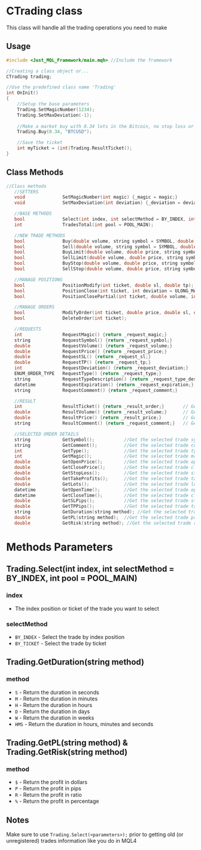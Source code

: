 # CTrading class
This class will handle all the trading operations you need to make <br>

## Usage
```cpp
#include <Just_MQL_Framework/main.mqh> //Include the framework

//Creating a class object or...
CTrading trading;

//Use the predefined class name 'Trading'
int OnInit()
{
    //Setup the base parameters
    Trading.SetMagicNumber(1234);
    Trading.SetMaxDeviation(-1);
    
    //Make a market buy with 0.34 lots in the Bitcoin, no stop loss or TP
    Trading.Buy(0.34, "BTCUSD");

    //Save the ticket
    int myTicket = (int)Trading.ResultTicket();
}
```
## Class Methods
```cpp
//Class methods
   //SETTERS
   void              SetMagicNumber(int magic) {_magic = magic;}
   void              SetMaxDeviation(int deviation) {_deviation = deviation;}

   //BASE METHODS
   bool              Select(int index, int selectMethod = BY_INDEX, int pool = POOL_MAIN);      //Select a position and updating with it ticket the private ticket variable
   int               TradesTotal(int pool = POOL_MAIN);                                         //Return the amount of orders of the selected pool

   //NEW TRADE METHODS
   bool              Buy(double volume, string symbol = SYMBOL, double price = 0.0, double sl = 0.0, double tp = 0.0, string comment = "");                          // Open a buy order
   bool              Sell(double volume, string symbol = SYMBOL, double price = 0.0, double sl = 0.0, double tp = 0.0, string comment = "");                         // Open a sell order
   bool              BuyLimit(double volume, double price, string symbol = SYMBOL, double sl = 0.0, double tp = 0.0, datetime expiration = 0, string comment = "");  //Open a buy limit order
   bool              SellLimit(double volume, double price, string symbol = SYMBOL, double sl = 0.0, double tp = 0.0, datetime expiration = 0, string comment = ""); //Open a sell limit order
   bool              BuyStop(double volume, double price, string symbol = SYMBOL, double sl = 0.0, double tp = 0.0, datetime expiration = 0, string comment = "");   //Open a buy stop order
   bool              SellStop(double volume, double price, string symbol = SYMBOL, double sl = 0.0, double tp = 0.0, datetime expiration = 0, string comment = "");  //Open a sell stop order

   //MANAGE POSITIONS
   bool              PositionModify(int ticket, double sl, double tp);                                //Modify the specified position from Ticket
   bool              PositionClose(int ticket, int deviation = ULONG_MAX);                           //Close the specified position from Ticket
   bool              PositionClosePartial(int ticket, double volume, int deviation = ULONG_MAX);     //Close a part of the specified position from Ticket

   //MANAGE ORDERS
   bool              ModifyOrder(int ticket, double price, double sl, double tp, datetime expiration = 0);  // Modify the specified order from Ticket
   bool              DeleteOrder(int ticket);                                                               // Delete the specified order from Ticket

   //REQUESTS
   int               RequestMagic() {return _request_magic;}            // Get the magic number of the expert
   string            RequestSymbol() {return _request_symbol;}          // Get the symbol of the order
   double            RequestVolume() {return _request_volume;}          // Get the volume of the order
   double            RequestPrice() {return _request_price;}            // Get the price of the order
   double            RequestSL() {return _request_sl;}                  // Get the SL of the order
   double            RequestTP() {return _request_tp;}                  // Get the TP of the order
   int               RequestDeviation() {return _request_deviation;}    // Get the deviation of the expert
   ENUM_ORDER_TYPE   RequestType() {return _request_type;}              // Get the type of the order
   string            RequestTypeDescription() {return _request_type_description;}      // Get the type description of the order
   datetime          RequestExpiration() {return _request_expiration;}  // Get the expiration of the order
   string            RequestComment() {return _request_comment;}        // Get the comment of the order

   //RESULT
   int               ResultTicket() {return _result_order;}       // Get the order ticket
   double            ResultVolume() {return _result_volume;}      // Get the volume of the order
   double            ResultPrice() {return _result_price;}        // Get the price of the order
   string            ResultComment() {return _request_comment;}   // Get the comment of the order

   //SELECTED ORDER DETAILS
   string            GetSymbol();           //Get the selected trade symbol
   string            GetComment();          //Get the selected trade comment
   int               GetType();             //Get the selected trade type
   int               GetMagic();            //Get the selected trade magic number
   double            GetOpenPrice();        //Get the selected trade open price
   double            GetClosePrice();       //Get the selected trade close price
   double            GetStopLoss();         //Get the selected trade stop loss
   double            GetTakeProfits();      //Get the selected trade take profits
   double            GetLots();             //Get the selected trade lot size
   datetime          GetOpenTime();         //Get the selected trade open time
   datetime          GetCloseTime();        //Get the selected trade close time
   double            GetSLPips();           //Get the selected trade stop loss in pips
   double            GetTPPips();           //Get the selected trade take profits in pips
   string            GetDuration(string method); //Get the selected trade duration
   double            GetPL(string method);  //Get the selected trade profit
   double            GetRisk(string method); //Get the selected trade risk
```

# Methods Parameters
## Trading.Select(int index, int selectMethod = BY_INDEX, int pool = POOL_MAIN)
### index
- The index position or ticket of the trade you want to select

### selectMethod
- `BY_INDEX` - Select the trade by index position
- `BY_TICKET` - Select the trade by ticket

## Trading.GetDuration(string method)
### method
- `S` - Return the duration in seconds
- `M` - Return the duration in minutes
- `H` - Return the duration in hours
- `D` - Return the duration in days
- `W` - Return the duration in weeks
- `HMS` - Return the duration in hours, minutes and seconds

## Trading.GetPL(string method) & Trading.GetRisk(string method)
### method
- `$` - Return the profit in dollars
- `P` - Return the profit in pips
- `R` - Return the profit in ratio
- `%` - Return the profit in percentage


## Notes
Make sure to use `Trading.Select(<parameters>);` prior to getting old (or unregistered) trades information like you do in MQL4